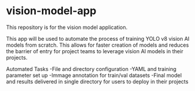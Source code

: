 # vision-model-app
This repository is for the vision model application.

This app will be used to automate the process of training YOLO v8 vision AI models from scratch. This allows for faster creation of models and reduces the barrier of entry for project teams to leverage vision AI models in their projects.

Automated Tasks
-File and directory configuration
-YAML and training parameter set up
-Immage annotation for train/val datasets
-Final model and results delivered in single directory for users to deploy in their projects
